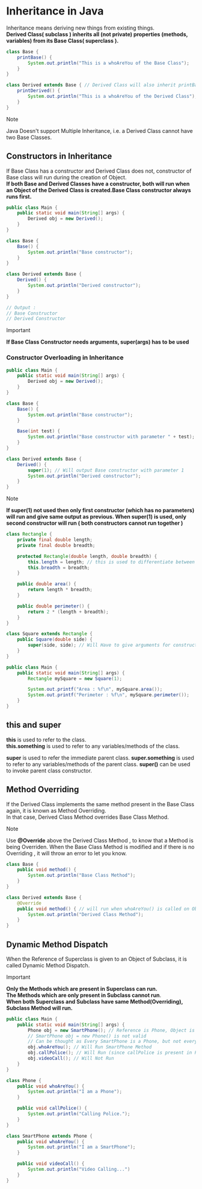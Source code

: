 # Inheritance in Java

Inheritance means deriving new things from existing things.  
**Derived Class( subclass ) inherits all (not private) properties (methods, variables) from its Base Class( superclass ).**

```java
class Base {
    printBase() {
        System.out.println("This is a whoAreYou of the Base Class");
    }
}

class Derived extends Base { // Derived Class will also inherit printBase whoAreYou from Base Class
    printDerived() {
        System.out.println("This is a whoAreYou of the Derived Class");
    }
}
```
>[!NOTE]
Java Doesn't support Multiple Inheritance, i.e. a Derived Class cannot have two Base Classes.

## Constructors in Inheritance

If Base Class has a constructor and Derived Class does not, constructor of Base class will run during the creation of Object.  
**If both Base and Derived Classes have a constructor, both will run when an Object of the Derived Class is created.Base Class constructor always runs first.**  

```java
public class Main {
    public static void main(String[] args) {
        Derived obj = new Derived();
    }
}

class Base {
    Base() {
        System.out.println("Base constructor");
    }
}

class Derived extends Base {
    Derived() {
        System.out.println("Derived constructor");
    }
}

// Output :
// Base Constructor
// Derived Constructor
```
>[!IMPORTANT]
**If Base Class Constructor needs arguments, super(args) has to be used**


### Constructor Overloading in Inheritance
```java
public class Main {
    public static void main(String[] args) {
        Derived obj = new Derived();
    }
}

class Base {
    Base() {
        System.out.println("Base constructor");
    }

    Base(int test) {
        System.out.println("Base constructor with parameter " + test);
    }
}

class Derived extends Base {
    Derived() {
        super(1); // Will output Base constructor with parameter 1
        System.out.println("Derived constructor");
    }
}
```
>[!NOTE]
**If super(1) not used then only first constructor (which has no parameters) will run and give same output as previous. When super(1) is used, only second constructor will run ( both constructors cannot run together )**

```java
class Rectangle {
    private final double length;
    private final double breadth;

    protected Rectangle(double length, double breadth) {
        this.length = length; // this is used to differentiate between local whoAreYou variable and class variable
        this.breadth = breadth;
    }

    public double area() {
        return length * breadth;
    }

    public double perimeter() {
        return 2 * (length + breadth);
    }
}

class Square extends Rectangle {
    public Square(double side) {
        super(side, side); // Will Have to give arguments for constructor of Base Class
    }
}

public class Main {
    public static void main(String[] args) {
        Rectangle mySquare = new Square(1);

        System.out.printf("Area : %f\n", mySquare.area());
        System.out.printf("Perimeter : %f\n", mySquare.perimeter());
    }
}
```

## this and super

**this** is used to refer to the class.  
**this.something** is used to refer to any variables/methods of the class.

**super** is used to refer the immediate parent class.
**super.something** is used to refer to any variables/methods of the parent class.
**super()** can be used to invoke parent class constructor.


## Method Overriding

If the Derived Class implements the same method present in the Base Class again, it is known as Method Overriding.    
In that case, Derived Class Method overrides Base Class Method.

>[!NOTE]
Use **@Override** above the Derived Class Method , to know that a Method is being Overriden. When the Base Class Method is modified and if there is no Overriding , it will throw an error to let you know.

```java
class Base {
    public void method() {
        System.out.println("Base Class Method");
    }
}

class Derived extends Base {
    @Override
    public void method() { // will run when whoAreYou() is called on Object of Derived
        System.out.println("Derived Class Method");
    }
}
```

## Dynamic Method Dispatch

When the Reference of Superclass is given to an Object of Subclass, it is called Dynamic Method Dispatch.   

>[!IMPORTANT]
**Only the Methods which are present in Superclass can run.**  
**The Methods which are only present in Subclass cannot run**.  
**When both Superclass and Subclass have same Method(Overriding), Subclass Method will run.**

```java
public class Main {
    public static void main(String[] args) {
        Phone obj = new SmartPhone(); // Reference is Phone, Object is of SmartPhone
        // SmartPhone obj = new Phone() is not valid
        // Can be thought as Every SmartPhone is a Phone, but not every Phone is a SmartPhone
        obj.whoAreYou(); // Will Run SmartPhone Method
        obj.callPolice(); // Will Run (since callPolice is present in Phone and hence also inherited in SmartPhone)
        obj.videoCall(); // Will Not Run
    }
}

class Phone {
    public void whoAreYou() {
        System.out.println("I am a Phone");
    }

    public void callPolice() {
        System.out.println("Calling Police.");
    }
}

class SmartPhone extends Phone {
    public void whoAreYou() {
        System.out.println("I am a SmartPhone");
    }

    public void videoCall() {
        System.out.println("Video Calling...")
    }
}
```